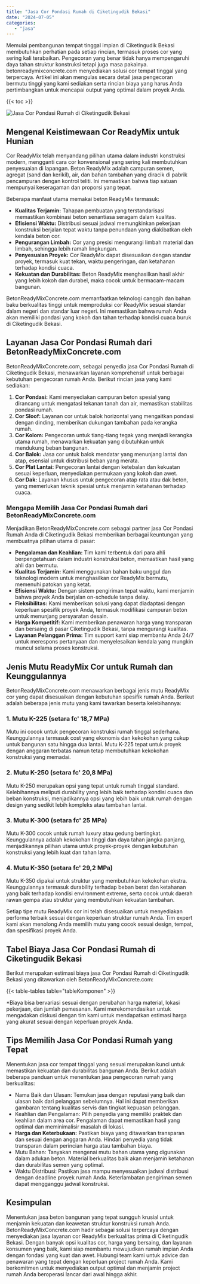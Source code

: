 ```yaml
---
title: "Jasa Cor Pondasi Rumah di Ciketingudik Bekasi"
date: "2024-07-05"
categories: 
   - "jasa"
---
```


Memulai pembangunan tempat tinggal impian di Ciketingudik Bekasi membutuhkan perhatian pada setiap rincian, termasuk proses cor yang sering kali terabaikan. Pengecoran yang benar tidak hanya mempengaruhi daya tahan struktur konstruksi tetapi juga masa pakainya. betonreadymixconcrete.com menyediakan solusi cor tempat tinggal yang terpercaya. Artikel ini akan mengulas secara detail jasa pengecoran bermutu tinggi yang kami sediakan serta rincian biaya yang harus Anda pertimbangkan untuk mencapai output yang optimal dalam proyek Anda.

{{< toc >}}

![Jasa Cor Pondasi Rumah di Ciketingudik Bekasi](https://betoncor8.github.io/cor/harga-beton-readymix-concrete%20(25).png)

## Mengenal Keistimewaan Cor ReadyMix untuk Hunian

Cor ReadyMix telah menyandang pilihan utama dalam industri konstruksi modern, mengganti cara cor konvensional yang sering kali membutuhkan penyesuaian di lapangan. Beton ReadyMix adalah campuran semen, agregat (sand dan kerikil), air, dan bahan tambahan yang diracik di pabrik pencampuran dengan kontrol teliti. Ini memastikan bahwa tiap satuan mempunyai keseragaman dan proporsi yang tepat.

Beberapa manfaat utama memakai beton ReadyMix termasuk:

- **Kualitas Terjamin:** Tahapan pembuatan yang terstandarisasi memastikan kombinasi beton senantiasa seragam dalam kualitas.
- **Efisiensi Waktu:** Distribusi sesuai jadwal memungkinkan pekerjaan konstruksi berjalan tepat waktu tanpa penundaan yang diakibatkan oleh kendala beton cor.
- **Pengurangan Limbah:** Cor yang presisi mengurangi limbah material dan limbah, sehingga lebih ramah lingkungan.
- **Penyesuaian Proyek:** Cor ReadyMix dapat disesuaikan dengan standar proyek, termasuk kuat tekan, waktu pengeringan, dan ketahanan terhadap kondisi cuaca.
- **Kekuatan dan Durabilitas:** Beton ReadyMix menghasilkan hasil akhir yang lebih kokoh dan durabel, maka cocok untuk bermacam-macam bangunan.

BetonReadyMixConcrete.com memanfaatkan teknologi canggih dan bahan baku berkualitas tinggi untuk memproduksi cor ReadyMix sesuai standar dalam negeri dan standar luar negeri. Ini memastikan bahwa rumah Anda akan memiliki pondasi yang kokoh dan tahan terhadap kondisi cuaca buruk di Ciketingudik Bekasi.

## Layanan Jasa Cor Pondasi Rumah dari BetonReadyMixConcrete.com

BetonReadyMixConcrete.com, sebagai penyedia jasa Cor Pondasi Rumah di Ciketingudik Bekasi, menawarkan layanan komprehensif untuk berbagai kebutuhan pengecoran rumah Anda. Berikut rincian jasa yang kami sediakan:

1. **Cor Pondasi:** Kami menyediakan campuran beton spesial yang dirancang untuk mengatasi tekanan tanah dan air, memastikan stabilitas pondasi rumah.
2. **Cor Sloof:** Layanan cor untuk balok horizontal yang mengaitkan pondasi dengan dinding, memberikan dukungan tambahan pada kerangka rumah.
3. **Cor Kolom:** Pengecoran untuk tiang-tiang tegak yang menjadi kerangka utama rumah, menawarkan kekuatan yang dibutuhkan untuk mendukung beban bangunan.
4. **Cor Balok:** Jasa cor untuk balok mendatar yang menunjang lantai dan atap, esensial untuk distribusi beban yang merata.
5. **Cor Plat Lantai:** Pengecoran lantai dengan ketebalan dan kekuatan sesuai keperluan, menyediakan permukaan yang kokoh dan awet.
6. **Cor Dak:** Layanan khusus untuk pengecoran atap rata atau dak beton, yang memerlukan teknik spesial untuk menjamin ketahanan terhadap cuaca.

### Mengapa Memilih Jasa Cor Pondasi Rumah dari BetonReadyMixConcrete.com

Menjadikan BetonReadyMixConcrete.com sebagai partner jasa Cor Pondasi Rumah Anda di Ciketingudik Bekasi memberikan berbagai keuntungan yang membuatnya pilihan utama di pasar:

- **Pengalaman dan Keahlian:** Tim kami terbentuk dari para ahli berpengetahuan dalam industri konstruksi beton, memastikan hasil yang ahli dan bermutu.
- **Kualitas Terjamin:** Kami menggunakan bahan baku unggul dan teknologi modern untuk menghasilkan cor ReadyMix bermutu, memenuhi patokan yang ketat.
- **Efisiensi Waktu:** Dengan sistem pengiriman tepat waktu, kami menjamin bahwa proyek Anda berjalan on-schedule tanpa delay.
- **Fleksibilitas:** Kami memberikan solusi yang dapat diadaptasi dengan keperluan spesifik proyek Anda, termasuk modifikasi campuran beton untuk menunjang persyaratan desain.
- **Harga Kompetitif:** Kami memberikan penawaran harga yang transparan dan bersaing di pasar Ciketingudik Bekasi, tanpa mengurangi kualitas.
- **Layanan Pelanggan Prima:** Tim support kami siap membantu Anda 24/7 untuk merespons pertanyaan dan menyelesaikan kendala yang mungkin muncul selama proses konstruksi.

## Jenis Mutu ReadyMix Cor untuk Rumah dan Keunggulannya

BetonReadyMixConcrete.com menawarkan berbagai jenis mutu ReadyMix cor yang dapat disesuaikan dengan kebutuhan spesifik rumah Anda. Berikut adalah beberapa jenis mutu yang kami tawarkan beserta kelebihannya:

### 1\. Mutu K-225 (setara fc' 18,7 MPa)

Mutu ini cocok untuk pengecoran konstruksi rumah tinggal sederhana. Keunggulannya termasuk cost yang ekonomis dan kekokohan yang cukup untuk bangunan satu hingga dua lantai. Mutu K-225 tepat untuk proyek dengan anggaran terbatas namun tetap membutuhkan kekokohan konstruksi yang memadai.

### 2\. Mutu K-250 (setara fc' 20,8 MPa)

Mutu K-250 merupakan opsi yang tepat untuk rumah tinggal standard. Kelebihannya meliputi durability yang lebih baik terhadap kondisi cuaca dan beban konstruksi, menjadikannya opsi yang lebih baik untuk rumah dengan design yang sedikit lebih kompleks atau tambahan lantai.

### 3\. Mutu K-300 (setara fc' 25 MPa)

Mutu K-300 cocok untuk rumah luxury atau gedung bertingkat. Keunggulannya adalah kekokohan tinggi dan daya tahan jangka panjang, menjadikannya pilihan utama untuk proyek-proyek dengan kebutuhan konstruksi yang lebih kuat dan tahan lama.

### 4\. Mutu K-350 (setara fc' 29,2 MPa)

Mutu K-350 dipakai untuk struktur yang membutuhkan kekokohan ekstra. Keunggulannya termasuk durability terhadap beban berat dan ketahanan yang baik terhadap kondisi environment extreme, serta cocok untuk daerah rawan gempa atau struktur yang membutuhkan kekuatan tambahan.

Setiap tipe mutu ReadyMix cor ini telah disesuaikan untuk menyediakan performa terbaik sesuai dengan keperluan struktur rumah Anda. Tim expert kami akan menolong Anda memilih mutu yang cocok sesuai design, tempat, dan spesifikasi proyek Anda.

## Tabel Biaya Jasa Cor Pondasi Rumah di Ciketingudik Bekasi

Berikut merupakan estimasi biaya jasa Cor Pondasi Rumah di Ciketingudik Bekasi yang ditawarkan oleh BetonReadyMixConcrete.com:

{{< table-tables table="tableKomponen" >}}

\*Biaya bisa bervariasi sesuai dengan perubahan harga material, lokasi pekerjaan, dan jumlah pemesanan. Kami merekomendasikan untuk mengadakan diskusi dengan tim kami untuk mendapatkan estimasi harga yang akurat sesuai dengan keperluan proyek Anda.

## Tips Memilih Jasa Cor Pondasi Rumah yang Tepat

Menentukan jasa cor tempat tinggal yang sesuai merupakan kunci untuk memastikan kekuatan dan durabilitas bangunan Anda. Berikut adalah beberapa panduan untuk menentukan jasa pengecoran rumah yang berkualitas:

- Nama Baik dan Ulasan: Temukan jasa dengan reputasi yang baik dan ulasan baik dari pelanggan sebelumnya. Hal ini dapat memberikan gambaran tentang kualitas servis dan tingkat kepuasan pelanggan.
- Keahlian dan Pengalaman: Pilih penyedia yang memiliki praktek dan keahlian dalam area cor. Pengalaman dapat memastikan hasil yang optimal dan meminimalisir masalah di lokasi.
- **Harga dan Keterbukaan:** Pastikan biaya yang ditawarkan transparan dan sesuai dengan anggaran Anda. Hindari penyedia yang tidak transparan dalam perincian harga atau tambahan biaya.
- Mutu Bahan: Tanyakan mengenai mutu bahan utama yang digunakan dalam adukan beton. Material berkualitas baik akan menjamin ketahanan dan durabilitas semen yang optimal.
- Waktu Distribusi: Pastikan jasa mampu menyesuaikan jadwal distribusi dengan deadline proyek rumah Anda. Keterlambatan pengiriman semen dapat mengganggu jadwal konstruksi.

## Kesimpulan

Menentukan jasa beton bangunan yang tepat sungguh krusial untuk menjamin kekuatan dan keawetan struktur konstruksi rumah Anda. BetonReadyMixConcrete.com hadir sebagai solusi terpercaya dengan menyediakan jasa layanan cor ReadyMix berkualitas prima di Ciketingudik Bekasi. Dengan banyak opsi kualitas cor, harga yang bersaing, dan layanan konsumen yang baik, kami siap membantu mewujudkan rumah impian Anda dengan fondasi yang kuat dan awet. Hubungi team kami untuk advice dan penawaran yang tepat dengan keperluan project rumah Anda. Kami berkomitmen untuk menyediakan output optimal dan menjamin project rumah Anda beroperasi lancar dari awal hingga akhir.
